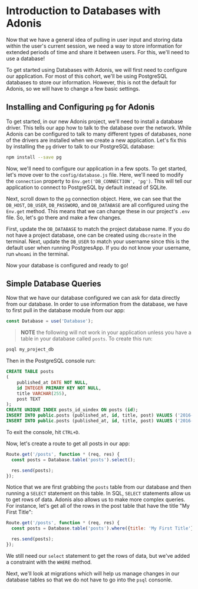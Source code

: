 # Introduction to Databases with Adonis

Now that we have a general idea of pulling in user input and storing data within the user's current session, we need a way to store information for extended periods of time and share it between users.
For this, we'll need to use a database!

To get started using Databases with Adonis, we will first need to configure our application.
For most of this cohort, we'll be using PostgreSQL databases to store our information.
However, this is not the default for Adonis, so we will have to change a few basic settings.

## Installing and Configuring `pg` for Adonis

To get started, in our new Adonis project, we'll need to install a database driver.
This tells our app how to talk to the database over the network.
While Adonis can be configured to talk to many different types of databases, none of the drivers are installed when we create a new application.
Let's fix this by installing the `pg` driver to talk to our PostgreSQL database:

```bash
npm install --save pg
```

Now, we'll need to configure our application in a few spots.
To get started, let's move over to the `config/database.js` file.
Here, we'll need to modify the `connection` property to `Env.get('DB_CONNECTION', 'pg')`.
This will tell our application to connect to PostgreSQL by default instead of SQLite.

Next, scroll down to the `pg` connection object.
Here, we can see that the `DB_HOST`, `DB_USER`, `DB_PASSWORD`, and `DB_DATABASE` are all configured using the `Env.get` method.
This means that we can change these in our project's `.env` file.
So, let's go there and make a few changes.

First, update the `DB_DATABASE` to match the project database name.
If you do not have a project database, one can be created using `dbcreate` in the terminal.
Next, update the `DB_USER` to match your username since this is the default user when running PostgresApp.
If you do not know your username, run `whoami` in the terminal.

Now your database is configured and ready to go!

## Simple Database Queries

Now that we have our database configured we can ask for data directly from our database.
In order to use information from the database, we have to first pull in the database module from our app:

```js
const Database = use('Database');
```

> **NOTE** the following will not work in your application unless you have a table in your database called `posts`.
To create this run:

```bash
psql my_project_db
```

Then in the PostgreSQL console run:

```sql
CREATE TABLE posts
(
    published_at DATE NOT NULL,
    id INTEGER PRIMARY KEY NOT NULL,
    title VARCHAR(255),
    post TEXT
);
CREATE UNIQUE INDEX posts_id_uindex ON posts (id);
INSERT INTO public.posts (published_at, id, title, post) VALUES ('2016-07-26', 1, 'My First Title', 'lorem ipsum');
INSERT INTO public.posts (published_at, id, title, post) VALUES ('2016-07-26', 1, 'My Next Post', 'lorem ipsum');
```

To exit the console, hit `CTRL+D`.

Now, let's create a route to get all posts in our app:

```js
Route.get('/posts', function * (req, res) {
  const posts = Database.table('posts').select();

  res.send(posts);
});
```

Notice that we are first grabbing the `posts` table from our database and then running a `SELECT` statement on this table.
In SQL, `SELECT` statements allow us to get rows of data.
Adonis also allows us to make more complex queries.
For instance, let's get all of the rows in the post table that have the title "My First Title":

```js
Route.get('/posts', function * (req, res) {
  const posts = Database.table('posts').where({title: 'My First Title'}).select();

  res.send(posts);
});
```

We still need our `select` statement to get the rows of data, but we've added a constraint with the `WHERE` method.

Next, we'll look at migrations which will help us manage changes in our database tables so that we do not have to go into the `psql` consonle.
